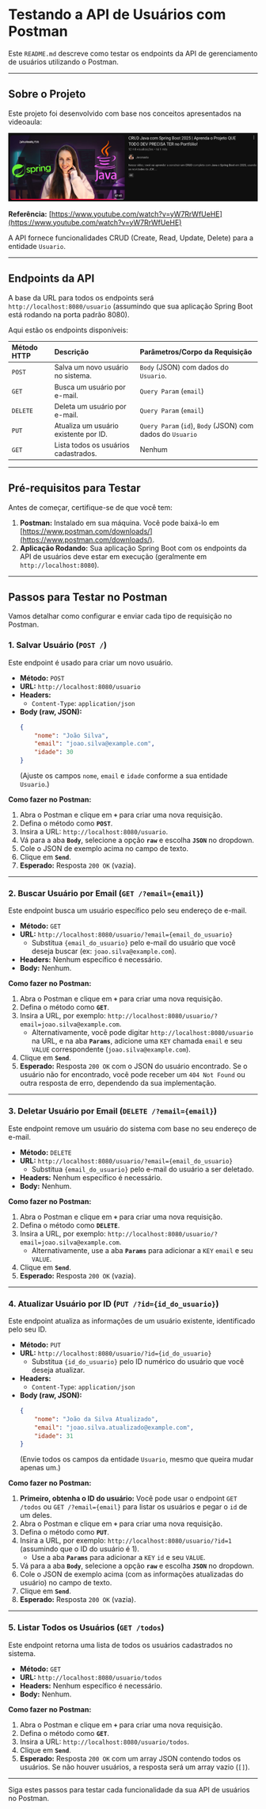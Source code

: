 # Testando a API de Usuários com Postman

Este `README.md` descreve como testar os endpoints da API de gerenciamento de usuários utilizando o Postman.

---

## Sobre o Projeto

Este projeto foi desenvolvido com base nos conceitos apresentados na videoaula:

![Imagem da Videoaula](Imagem-aula.png)

**Referência:** [https://www.youtube.com/watch?v=yW7RrWfUeHE](https://www.youtube.com/watch?v=yW7RrWfUeHE)

A API fornece funcionalidades CRUD (Create, Read, Update, Delete) para a entidade `Usuario`.

---

## Endpoints da API

A base da URL para todos os endpoints será `http://localhost:8080/usuario` (assumindo que sua aplicação Spring Boot está rodando na porta padrão 8080).

Aqui estão os endpoints disponíveis:

| Método HTTP | Descrição | Parâmetros/Corpo da Requisição |
| :--- | :--- | :--- |
| `POST` | Salva um novo usuário no sistema. | `Body` (JSON) com dados do `Usuario`. |
| `GET` | Busca um usuário por e-mail. | `Query Param` (`email`) |
| `DELETE` | Deleta um usuário por e-mail. | `Query Param` (`email`) |
| `PUT` | Atualiza um usuário existente por ID. | `Query Param` (`id`), `Body` (JSON) com dados do `Usuario` |
| `GET` | Lista todos os usuários cadastrados. | Nenhum |

---

## Pré-requisitos para Testar

Antes de começar, certifique-se de que você tem:

1.  **Postman:** Instalado em sua máquina. Você pode baixá-lo em [https://www.postman.com/downloads/](https://www.postman.com/downloads/).
2.  **Aplicação Rodando:** Sua aplicação Spring Boot com os endpoints da API de usuários deve estar em execução (geralmente em `http://localhost:8080`).

---

## Passos para Testar no Postman

Vamos detalhar como configurar e enviar cada tipo de requisição no Postman.

### 1. Salvar Usuário (`POST /`)

Este endpoint é usado para criar um novo usuário.

* **Método:** `POST`
* **URL:** `http://localhost:8080/usuario`
* **Headers:**
    * `Content-Type`: `application/json`
* **Body (raw, JSON):**
    ```json
    {
        "nome": "João Silva",
        "email": "joao.silva@example.com",
        "idade": 30
    }
    ```
    (Ajuste os campos `nome`, `email` e `idade` conforme a sua entidade `Usuario`.)

**Como fazer no Postman:**

1.  Abra o Postman e clique em **`+`** para criar uma nova requisição.
2.  Defina o método como **`POST`**.
3.  Insira a URL: `http://localhost:8080/usuario`.
4.  Vá para a aba **`Body`**, selecione a opção **`raw`** e escolha **`JSON`** no dropdown.
5.  Cole o JSON de exemplo acima no campo de texto.
6.  Clique em **`Send`**.
7.  **Esperado:** Resposta `200 OK` (vazia).

---

### 2. Buscar Usuário por Email (`GET /?email={email}`)

Este endpoint busca um usuário específico pelo seu endereço de e-mail.

* **Método:** `GET`
* **URL:** `http://localhost:8080/usuario/?email={email_do_usuario}`
    * Substitua `{email_do_usuario}` pelo e-mail do usuário que você deseja buscar (ex: `joao.silva@example.com`).
* **Headers:** Nenhum específico é necessário.
* **Body:** Nenhum.

**Como fazer no Postman:**

1.  Abra o Postman e clique em **`+`** para criar uma nova requisição.
2.  Defina o método como **`GET`**.
3.  Insira a URL, por exemplo: `http://localhost:8080/usuario/?email=joao.silva@example.com`.
    * Alternativamente, você pode digitar `http://localhost:8080/usuario` na URL, e na aba **`Params`**, adicione uma `KEY` chamada `email` e seu `VALUE` correspondente (`joao.silva@example.com`).
4.  Clique em **`Send`**.
5.  **Esperado:** Resposta `200 OK` com o JSON do usuário encontrado. Se o usuário não for encontrado, você pode receber um `404 Not Found` ou outra resposta de erro, dependendo da sua implementação.

---

### 3. Deletar Usuário por Email (`DELETE /?email={email}`)

Este endpoint remove um usuário do sistema com base no seu endereço de e-mail.

* **Método:** `DELETE`
* **URL:** `http://localhost:8080/usuario/?email={email_do_usuario}`
    * Substitua `{email_do_usuario}` pelo e-mail do usuário a ser deletado.
* **Headers:** Nenhum específico é necessário.
* **Body:** Nenhum.

**Como fazer no Postman:**

1.  Abra o Postman e clique em **`+`** para criar uma nova requisição.
2.  Defina o método como **`DELETE`**.
3.  Insira a URL, por exemplo: `http://localhost:8080/usuario/?email=joao.silva@example.com`.
    * Alternativamente, use a aba **`Params`** para adicionar a `KEY` `email` e seu `VALUE`.
4.  Clique em **`Send`**.
5.  **Esperado:** Resposta `200 OK` (vazia).

---

### 4. Atualizar Usuário por ID (`PUT /?id={id_do_usuario}`)

Este endpoint atualiza as informações de um usuário existente, identificado pelo seu ID.

* **Método:** `PUT`
* **URL:** `http://localhost:8080/usuario/?id={id_do_usuario}`
    * Substitua `{id_do_usuario}` pelo ID numérico do usuário que você deseja atualizar.
* **Headers:**
    * `Content-Type`: `application/json`
* **Body (raw, JSON):**
    ```json
    {
        "nome": "João da Silva Atualizado",
        "email": "joao.silva.atualizado@example.com",
        "idade": 31
    }
    ```
    (Envie todos os campos da entidade `Usuario`, mesmo que queira mudar apenas um.)

**Como fazer no Postman:**

1.  **Primeiro, obtenha o ID do usuário:** Você pode usar o endpoint `GET /todos` ou `GET /?email={email}` para listar os usuários e pegar o `id` de um deles.
2.  Abra o Postman e clique em **`+`** para criar uma nova requisição.
3.  Defina o método como **`PUT`**.
4.  Insira a URL, por exemplo: `http://localhost:8080/usuario/?id=1` (assumindo que o ID do usuário é 1).
    * Use a aba **`Params`** para adicionar a `KEY` `id` e seu `VALUE`.
5.  Vá para a aba **`Body`**, selecione a opção **`raw`** e escolha **`JSON`** no dropdown.
6.  Cole o JSON de exemplo acima (com as informações atualizadas do usuário) no campo de texto.
7.  Clique em **`Send`**.
8.  **Esperado:** Resposta `200 OK` (vazia).

---

### 5. Listar Todos os Usuários (`GET /todos`)

Este endpoint retorna uma lista de todos os usuários cadastrados no sistema.

* **Método:** `GET`
* **URL:** `http://localhost:8080/usuario/todos`
* **Headers:** Nenhum específico é necessário.
* **Body:** Nenhum.

**Como fazer no Postman:**

1.  Abra o Postman e clique em **`+`** para criar uma nova requisição.
2.  Defina o método como **`GET`**.
3.  Insira a URL: `http://localhost:8080/usuario/todos`.
4.  Clique em **`Send`**.
5.  **Esperado:** Resposta `200 OK` com um array JSON contendo todos os usuários. Se não houver usuários, a resposta será um array vazio (`[]`).

---

Siga estes passos para testar cada funcionalidade da sua API de usuários no Postman.

